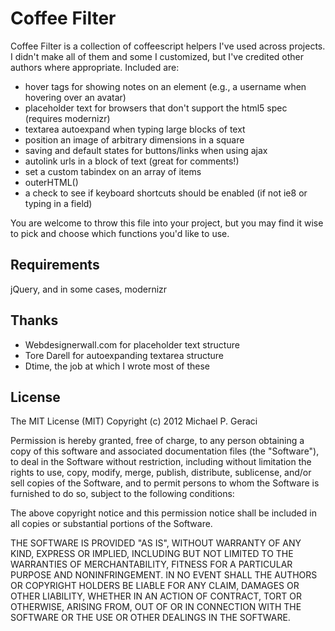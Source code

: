 Coffee Filter
=============

Coffee Filter is a collection of coffeescript helpers I've used across projects. I didn't make all of them and some I customized, but I've credited other authors where appropriate. Included are:

- hover tags for showing notes on an element (e.g., a username when
  hovering over an avatar)
- placeholder text for browsers that don't support the html5 spec (requires
  modernizr)
- textarea autoexpand when typing large blocks of text
- position an image of arbitrary dimensions in a square
- saving and default states for buttons/links when using ajax
- autolink urls in a block of text (great for comments!)
- set a custom tabindex on an array of items
- outerHTML()
- a check to see if keyboard shortcuts should be enabled (if not ie8 or
  typing in a field)

You are welcome to throw this file into your project, but you may find
it wise to pick and choose which functions you'd like to use.


Requirements
------------

jQuery, and in some cases, modernizr


Thanks
------

- Webdesignerwall.com for placeholder text structure
- Tore Darell for autoexpanding textarea structure
- Dtime, the job at which I wrote most of these


License
-------

The MIT License (MIT)
Copyright (c) 2012 Michael P. Geraci

Permission is hereby granted, free of charge, to any person obtaining a copy of this software and associated documentation files (the "Software"), to deal in the Software without restriction, including without limitation the rights to use, copy, modify, merge, publish, distribute, sublicense, and/or sell copies of the Software, and to permit persons to whom the Software is furnished to do so, subject to the following conditions:

The above copyright notice and this permission notice shall be included in all copies or substantial portions of the Software.

THE SOFTWARE IS PROVIDED "AS IS", WITHOUT WARRANTY OF ANY KIND, EXPRESS OR IMPLIED, INCLUDING BUT NOT LIMITED TO THE WARRANTIES OF MERCHANTABILITY, FITNESS FOR A PARTICULAR PURPOSE AND NONINFRINGEMENT. IN NO EVENT SHALL THE AUTHORS OR COPYRIGHT HOLDERS BE LIABLE FOR ANY CLAIM, DAMAGES OR OTHER LIABILITY, WHETHER IN AN ACTION OF CONTRACT, TORT OR OTHERWISE, ARISING FROM, OUT OF OR IN CONNECTION WITH THE SOFTWARE OR THE USE OR OTHER DEALINGS IN THE SOFTWARE.
